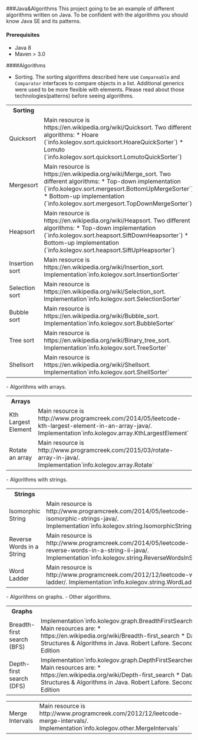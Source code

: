 ###Java&Algorithms
This project going to be an example of different algorithms written on Java.
To be confident with the algorithms you should know Java SE and its patterns.

#### Prerequisites
- Java 8
- Maven > 3.0 

####Algorithms
- Sorting. The sorting algorithms described here use `Compareable` and `Comparator` interfaces to compare objects in a list. Additional generics were  used to be more flexible with elements. Please read about those technologies(patterns) before seeing algorithms.
<table>
  <tr>
    <th width="300px">Sorting</th><th width="300px"></th>
  </tr>
  <tr>
    <td>Quicksort</td>
    <td>
		Main resource is https://en.wikipedia.org/wiki/Quicksort.
		Two different algorithms:
	* Hoare (`info.kolegov.sort.quicksort.HoareQuickSorter`)
	* Lomuto (`info.kolegov.sort.quicksort.LomutoQuickSorter`)
    </td>
  </tr>
  <tr>
    <td>Mergesort</td>
    <td>
		Main resource is https://en.wikipedia.org/wiki/Merge_sort.
		Two different algorithms:
	* Top-down implementation
	(`info.kolegov.sort.mergesort.BottomUpMergeSorter`)
	* Bottom-up implementation
	(`info.kolegov.sort.mergesort.TopDownMergeSorter`)
    </td>
  </tr>
  <tr>
    <td>Heapsort</td>
    <td>
		Main resource is https://en.wikipedia.org/wiki/Heapsort.
		Two different algorithms:
	* Top-down implementation
	(`info.kolegov.sort.heapsort.SiftDownHeapsorter`)
	* Bottom-up implementation
	(`info.kolegov.sort.heapsort.SiftUpHeapsorter`)
    </td>
  </tr>
  <tr>
    <td>Insertion sort</td>
    <td>
		Main resource is https://en.wikipedia.org/wiki/Insertion_sort.
		Implementation`info.kolegov.sort.InsertionSorter`
    </td>
  </tr>
  <tr>
    <td>Selection sort</td>
    <td>
		Main resource is https://en.wikipedia.org/wiki/Selection_sort.
		Implementation`info.kolegov.sort.SelectionSorter`
    </td>
  </tr>
  <tr>
    <td>Bubble sort</td>
    <td>
		Main resource is https://en.wikipedia.org/wiki/Bubble_sort.
		Implementation`info.kolegov.sort.BubbleSorter`
    </td>
  </tr>
  <tr>
    <td>Tree sort</td>
    <td>
		Main resource is https://en.wikipedia.org/wiki/Binary_tree_sort.
		Implementation`info.kolegov.sort.TreeSorter`
    </td>
  </tr>
    <tr>
    <td>Shellsort</td>
    <td>
		Main resource is https://en.wikipedia.org/wiki/Shellsort.
		Implementation`info.kolegov.sort.ShellSorter`
    </td>
  </tr>
</table>
- Algorithms with arrays.
<table>
  <tr>
    <th width="300px">Arrays</th><th width="300px"></th>
  </tr>
  <tr>
    <td>Kth Largest Element</td>
    <td>
		Main resource is http://www.programcreek.com/2014/05/leetcode-kth-largest-element-in-an-array-java/.
		Implementation`info.kolegov.array.KthLargestElement`
    </td>
  </tr>
  <tr>
    <td>Rotate an array</td>
    <td>
		Main resource is http://www.programcreek.com/2015/03/rotate-array-in-java/.
		Implementation`info.kolegov.array.Rotate`
    </td>
  </tr>
</table>
- Algorithms with strings.
<table>
  <tr>
    <th width="300px">Strings</th><th width="300px"></th>
  </tr>
  <tr>
    <td>Isomorphic String</td>
    <td>
		Main resource is http://www.programcreek.com/2014/05/leetcode-isomorphic-strings-java/.
		Implementation`info.kolegov.string.IsomorphicString`
    </td>
  </tr>
  <tr>
    <td>Reverse Words in a String</td>
    <td>
		Main resource is http://www.programcreek.com/2014/05/leetcode-reverse-words-in-a-string-ii-java/.
		Implementation`info.kolegov.string.ReverseWordsInString`
    </td>
  </tr>
  <tr>
    <td>Word Ladder</td>
    <td>
		Main resource is http://www.programcreek.com/2012/12/leetcode-word-ladder/.
		Implementation`info.kolegov.string.WordLadder`
    </td>
  </tr>
</table>
- Algorithms on graphs.
<table>
  <tr>
    <th width="300px">Graphs</th><th width="300px"></th>
  </tr>
  <tr>
    <td>Breadth-first search (BFS)</td>
    <td>
    Implementation`info.kolegov.graph.BreadthFirstSearcher`
		Main resources are:
	* https://en.wikipedia.org/wiki/Breadth-first_search
	* Data Structures & Algorithms in Java. Robert Lafore. Second Edition
    </td>
  </tr>
  <tr>
    <td>Depth-first search (DFS)</td>
    <td>
    Implementation`info.kolegov.graph.DepthFirstSearcher`
		Main resources are:
	* https://en.wikipedia.org/wiki/Depth-first_search
	* Data Structures & Algorithms in Java. Robert Lafore. Second Edition
    </td>
  </tr>
- Other algorithms.
<table>
  <tr>
    <td>Merge Intervals</td>
    <td>
    Main resource is http://www.programcreek.com/2012/12/leetcode-merge-intervals/.
    Implementation`info.kolegov.other.MergeIntervals`
    </td>
  </tr>
</table>